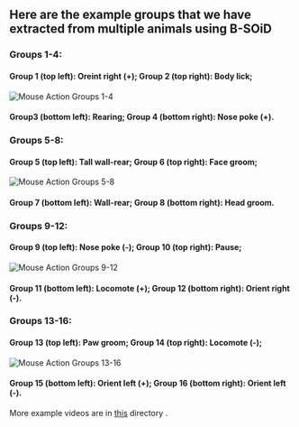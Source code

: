 
## Here are the example groups that we have extracted from multiple animals using B-SOiD

### Groups 1-4:
#### Group 1 (top left): Oreint right (+); Group 2 (top right): Body lick; 

![Mouse Action Groups 1-4](../examples/group1_4.gif)
#### Group3 (bottom left): Rearing; Group 4 (bottom right): Nose poke (+).

### Groups 5-8:
#### Group 5 (top left): Tall wall-rear; Group 6 (top right): Face groom; 
![Mouse Action Groups 5-8](../examples/group5_8.gif)
#### Group 7 (bottom left): Wall-rear; Group 8 (bottom right): Head groom.

### Groups 9-12:
#### Group 9 (top left): Nose poke (-); Group 10 (top right): Pause; 
![Mouse Action Groups 9-12](../examples/group9_12.gif)
#### Group 11 (bottom left): Locomote (+); Group 12 (bottom right): Orient right (-).

### Groups 13-16:
#### Group 13 (top left): Paw groom; Group 14 (top right): Locomote (-); 
![Mouse Action Groups 13-16](../examples/group13_16.gif)
#### Group 15 (bottom left): Orient left (+); Group 16 (bottom right): Orient left (-).

More example videos are in [this](../examples) directory .

